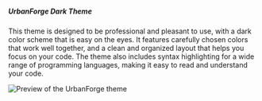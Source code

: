 ##### UrbanForge Dark Theme

This theme is designed to be professional and pleasant to use, with a dark color scheme that is easy on the eyes. It features carefully chosen colors that work well together, and a clean and organized layout that helps you focus on your code. The theme also includes syntax highlighting for a wide range of programming languages, making it easy to read and understand your code.

![Preview of the UrbanForge theme](https://i.imgur.com/YnvTaA4.png)